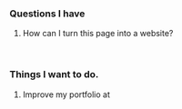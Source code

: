 <link rel="stylesheet" href="https://stackpath.bootstrapcdn.com/bootstrap/4.3.1/css/bootstrap.min.css" integrity="sha384-ggOyR0iXCbMQv3Xipma34MD+dH/1fQ784/j6cY/iJTQUOhcWr7x9JvoRxT2MZw1T" crossorigin="anonymous">



### Questions I have 

1. How can I turn this page into a website?


<br> 


### Things I want to do.

1. Improve my portfolio at <a href="https://ryanmcvicker12.github.io/me">

<br>

